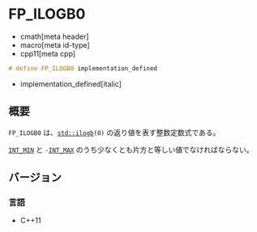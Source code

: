 # FP_ILOGB0
* cmath[meta header]
* macro[meta id-type]
* cpp11[meta cpp]

```cpp
# define FP_ILOGB0 implementation_defined
```
* implementation_defined[italic]

## 概要
`FP_ILOGB0` は、[`std::ilogb`](ilogb.md)`(0)` の返り値を表す整数定数式である。

[`INT_MIN`](/reference/climits/int_min.md) と `-`[`INT_MAX`](/reference/climits/int_max.md) のうち少なくとも片方と等しい値でなければならない。


## バージョン
### 言語
- C++11
